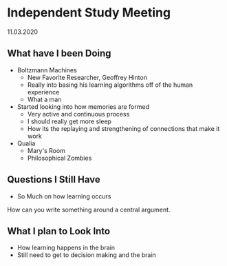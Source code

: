 # Independent Study Meeting

11.03.2020

## What have I been Doing

- Boltzmann Machines
  - New Favorite Researcher, Geoffrey Hinton
  - Really into basing his learning algorithms off of the human experience 
  - What a man 
- Started looking into how memories are formed
  - Very active and continuous process
  - I should really get more sleep 
  - How its the replaying and strengthening of connections that make it work 
- Qualia 
  - Mary's Room 
  - Philosophical Zombies 

## Questions I Still Have

- So Much on how learning occurs 

How can you write something around a central argument. 

## What I plan to Look Into

- How learning happens in the brain 
- Still need to get to decision making and the brain  
